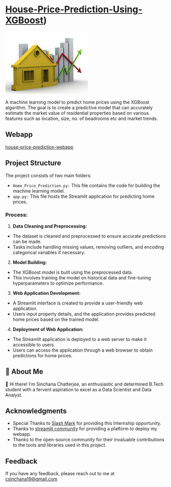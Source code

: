 # [House-Price-Prediction-Using-XGBoost](https://house-price-prediction-using-xgboost-webapp.streamlit.app/))
![Logo](https://github.com/siniekoo19/House-Price-Prediction-Using-XGBoost/blob/main/house.jpeg)

A machine learning model to predict home prices using the XGBoost algorithm. The goal is to create a predictive model that can accurately estimate the market value of residential properties based on various features such as location, size, no. of beadrooms etc and market trends.

 ## Webapp
 [house-price-prediction-webapp](https://house-price-prediction-using-xgboost-webapp.streamlit.app/)


## Project Structure
The project consists of two main folders:

- `Home_Price_Prediction.py:` This file contains the code for building the machine learning model.
- `app.py:` This file hosts the Streamlit application for predicting home prices.

### Process:
1. **Data Cleaning and Preprocessing:** 
- The dataset is cleaned and preprocessed to ensure accurate predictions can be made.
- Tasks include handling missing values, removing outliers, and encoding categorical variables if necessary.

2. **Model Building:** 
- The XGBoost model is built using the preprocessed data.
- This involves training the model on historical data and fine-tuning hyperparameters to optimize performance.

3. **Web Application Development:**
- A Streamlit interface is created to provide a user-friendly web application.
- Users input property details, and the application provides predicted home prices based on the trained model.

4. **Deployment of Web Application:** 
- The Streamlit application is deployed to a web server to make it accessible to users.
- Users can access the application through a web browser to obtain predictions for home prices.


## 🚀 About Me
👋 Hi there! I'm Sinchana Chatterjee, an enthusiastic and determined B.Tech student with a fervent aspiration to excel as a Data Scientist and Data Analyst.

## Acknowledgments

- Special Thanks to [Slash Mark](https://slashmark.cloud/) for providing this Internship opportunity.
- Thanks to [streamlit community](https://house-price-prediction-using-xgboost-webapp.streamlit.app/) for providing a platform to deploy my webapp.
- Thanks to the open-source community for their invaluable contributions to the tools and libraries used in this project.

## Feedback

If you have any feedback, please reach out to me at csinchana19@gmail.com
